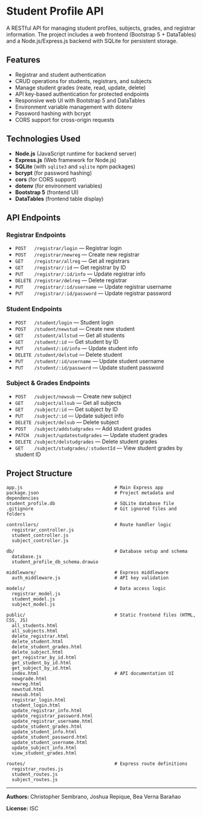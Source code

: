 # Student Profile API

A RESTful API for managing student profiles, subjects, grades, and registrar information. The project includes a web frontend (Bootstrap 5 + DataTables) and a Node.js/Express.js backend with SQLite for persistent storage.

## Features
- Registrar and student authentication
- CRUD operations for students, registrars, and subjects
- Manage student grades (reate, read, update, delete)
- API key-based authentication for protected endpoints
- Responsive web UI with Bootstrap 5 and DataTables
- Environment variable management with dotenv
- Password hashing with bcrypt
- CORS support for cross-origin requests

## Technologies Used
- **Node.js** (JavaScript runtime for backend server)
- **Express.js** (Web framework for Node.js)
- **SQLite** (with `sqlite3` and `sqlite` npm packages)
- **bcrypt** (for password hashing)
- **cors** (for CORS support)
- **dotenv** (for environment variables)
- **Bootstrap 5** (frontend UI)
- **DataTables** (frontend table display)

## API Endpoints

### Registrar Endpoints
- `POST   /registrar/login` — Registrar login
- `POST   /registrar/newreg` — Create new registrar
- `GET    /registrar/allreg` — Get all registrars
- `GET    /registrar/:id` — Get registrar by ID
- `PUT    /registrar/:id/info` — Update registrar info
- `DELETE /registrar/delreg` — Delete registrar
- `PUT    /registrar/:id/username` — Update registrar username
- `PUT    /registrar/:id/password` — Update registrar password

### Student Endpoints
- `POST   /student/login` — Student login
- `POST   /student/newstud` — Create new student
- `GET    /student/allstud` — Get all students
- `GET    /student/:id` — Get student by ID
- `PUT    /student/:id/info` — Update student info
- `DELETE /student/delstud` — Delete student
- `PUT    /student/:id/username` — Update student username
- `PUT    /student/:id/password` — Update student password

### Subject & Grades Endpoints
- `POST   /subject/newsub` — Create new subject
- `GET    /subject/allsub` — Get all subjects
- `GET    /subject/:id` — Get subject by ID
- `PUT    /subject/:id` — Update subject info
- `DELETE /subject/delsub` — Delete subject
- `POST   /subject/addstudgrades` — Add student grades
- `PATCH  /subject/updatestudgrades` — Update student grades
- `DELETE /subject/delstudgrades` — Delete student grades
- `GET    /subject/studgrades/:studentId` — View student grades by student ID

## Project Structure

```
app.js                                  # Main Express app
package.json                            # Project metadata and dependencies
student_profile.db                      # SQLite database file
.gitignore                              # Git ignored files and folders

controllers/                            # Route handler logic
  registrar_controller.js
  student_controller.js
  subject_controller.js

db/                                     # Database setup and schema
  database.js
  student_profile_db_schema.drawio

middleware/                             # Express middleware
  auth_middleware.js                    # API key validation

models/                                 # Data access logic
  registrar_model.js
  student_model.js
  subject_model.js

public/                                 # Static frontend files (HTML, CSS, JS)
  all_students.html
  all_subjects.html
  delete_registrar.html
  delete_student.html
  delete_student_grades.html
  delete_subject.html
  get_registrar_by_id.html
  get_student_by_id.html
  get_subject_by_id.html
  index.html                            # API documentation UI
  newgrade.html
  newreg.html
  newstud.html
  newsub.html
  registrar_login.html
  student_login.html
  update_registrar_info.html
  update_registrar_password.html
  update_registrar_username.html
  update_student_grades.html
  update_student_info.html
  update_student_password.html
  update_student_username.html
  update_subject_info.html
  view_student_grades.html

routes/                                 # Express route definitions
  registrar_routes.js
  student_routes.js
  subject_routes.js
```

---

**Authors:** Christopher Sembrano, Joshua Repique, Bea Verna Barañao

**License:** ISC